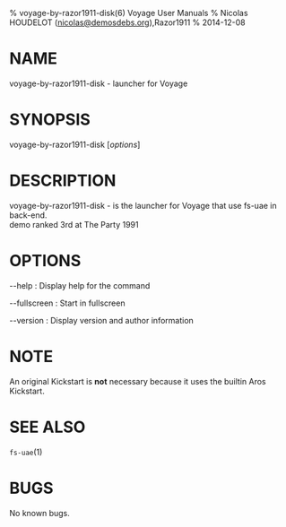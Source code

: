 % voyage-by-razor1911-disk(6) Voyage User Manuals
% Nicolas HOUDELOT (nicolas@demosdebs.org),Razor1911
% 2014-12-08

# NAME
voyage-by-razor1911-disk - launcher for Voyage

# SYNOPSIS
voyage-by-razor1911-disk [*options*]

# DESCRIPTION
voyage-by-razor1911-disk - is the launcher for Voyage that use fs-uae in back-end.  
demo ranked 3rd at The Party 1991

# OPTIONS
\--help
:   Display help for the command

\--fullscreen
:   Start in fullscreen

\--version
:   Display version and author information

# NOTE
An original Kickstart is **not** necessary because it uses the builtin Aros Kickstart.


# SEE ALSO
`fs-uae`(1)

# BUGS
No known bugs.
